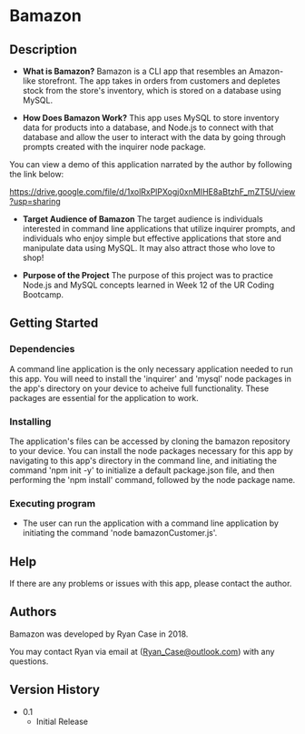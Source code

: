 # Bamazon

## Description

* **What is Bamazon?**
Bamazon is a CLI app that resembles an Amazon-like storefront. The app takes in orders from customers and depletes stock from the store's inventory, which is stored on a database using MySQL.

* **How Does Bamazon Work?**
This app uses MySQL to store inventory data for products into a database, and Node.js to connect with that database and allow the user to interact with the data by going through prompts created with the inquirer node package.

You can view a demo of this application narrated by the author by following the link below:

https://drive.google.com/file/d/1xolRxPlPXogj0xnMIHE8aBtzhF_mZT5U/view?usp=sharing

* **Target Audience of Bamazon**
The target audience is individuals interested in command line applications that utilize inquirer prompts, and individuals who enjoy simple but effective applications that store and manipulate data using MySQL. It may also attract those who love to shop!

* **Purpose of the Project**
The purpose of this project was to practice Node.js and MySQL concepts learned in Week 12 of the UR Coding Bootcamp.

## Getting Started

### Dependencies

A command line application is the only necessary application needed to run this app. You will need to install the 'inquirer' and 'mysql' node packages in the app's directory on your device to acheive full functionality. These packages are essential for the application to work.

### Installing

The application's files can be accessed by cloning the bamazon repository to your device. You can install the node packages necessary for this app by navigating to this app's directory in the command line, and initiating the command 'npm init -y' to initialize a default package.json file, and then performing the 'npm install' command, followed by the node package name.

### Executing program

* The user can run the application with a command line application by initiating the command 'node bamazonCustomer.js'.

## Help

If there are any problems or issues with this app, please contact the author.

## Authors

Bamazon was developed by Ryan Case in 2018.

You may contact Ryan via email at (Ryan_Case@outlook.com) with any questions.

## Version History

* 0.1
    * Initial Release
